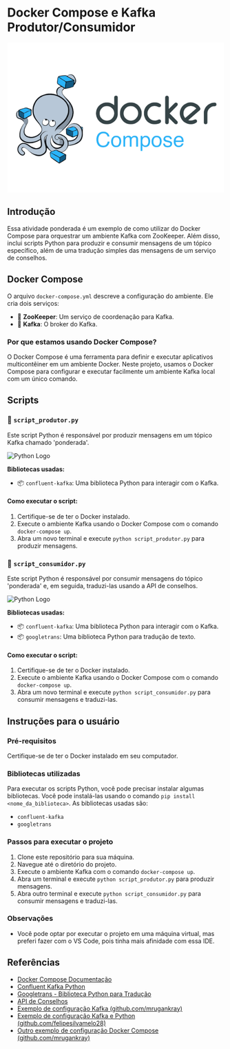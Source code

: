 # Docker Compose e Kafka Produtor/Consumidor

![Docker Logo](https://github.com/DayllanAlho/DayllanAlho/blob/main/Docker%20Compose_Fila%20Kafka/Imagens/image-removebg-preview%20(54).png)

## Introdução

Essa atividade ponderada é um exemplo de como utilizar do Docker Compose para orquestrar um ambiente Kafka com ZooKeeper. Além disso, inclui scripts Python para produzir e consumir mensagens de um tópico específico, além de uma tradução simples das mensagens de um serviço de conselhos.

## Docker Compose

O arquivo `docker-compose.yml` descreve a configuração do ambiente. Ele cria dois serviços:

- :large_blue_circle: **ZooKeeper**: Um serviço de coordenação para Kafka.
- :whale: **Kafka**: O broker do Kafka.

### Por que estamos usando Docker Compose?

O Docker Compose é uma ferramenta para definir e executar aplicativos multicontêiner em um ambiente Docker. Neste projeto, usamos o Docker Compose para configurar e executar facilmente um ambiente Kafka local com um único comando.

## Scripts

### :snake: `script_produtor.py`

Este script Python é responsável por produzir mensagens em um tópico Kafka chamado 'ponderada'.

![Python Logo](https://www.python.org/static/community_logos/python-logo-master-v3-TM.png)

**Bibliotecas usadas:**

- :package: `confluent-kafka`: Uma biblioteca Python para interagir com o Kafka.

#### Como executar o script:

1. Certifique-se de ter o Docker instalado.
2. Execute o ambiente Kafka usando o Docker Compose com o comando `docker-compose up`.
3. Abra um novo terminal e execute `python script_produtor.py` para produzir mensagens.

### :snake: `script_consumidor.py`

Este script Python é responsável por consumir mensagens do tópico 'ponderada' e, em seguida, traduzi-las usando a API de conselhos.

![Python Logo](https://www.python.org/static/community_logos/python-logo-master-v3-TM.png)

**Bibliotecas usadas:**

- :package: `confluent-kafka`: Uma biblioteca Python para interagir com o Kafka.
- :package: `googletrans`: Uma biblioteca Python para tradução de texto.

#### Como executar o script:

1. Certifique-se de ter o Docker instalado.
2. Execute o ambiente Kafka usando o Docker Compose com o comando `docker-compose up`.
3. Abra um novo terminal e execute `python script_consumidor.py` para consumir mensagens e traduzi-las.

## Instruções para o usuário

### Pré-requisitos

Certifique-se de ter o Docker instalado em seu computador.

### Bibliotecas utilizadas

Para executar os scripts Python, você pode precisar instalar algumas bibliotecas. Você pode instalá-las usando o comando `pip install <nome_da_biblioteca>`. As bibliotecas usadas são:

- `confluent-kafka`
- `googletrans`

### Passos para executar o projeto

1. Clone este repositório para sua máquina.
2. Navegue até o diretório do projeto.
3. Execute o ambiente Kafka com o comando `docker-compose up`.
4. Abra um terminal e execute `python script_produtor.py` para produzir mensagens.
5. Abra outro terminal e execute `python script_consumidor.py` para consumir mensagens e traduzi-las.

### Observações

- Você pode optar por executar o projeto em uma máquina virtual, mas preferi fazer com o VS Code, pois tinha mais afinidade com essa IDE.

## Referências

- [Docker Compose Documentação](https://docs.docker.com/compose/)
- [Confluent Kafka Python](https://docs.confluent.io/platform/current/clients/confluent-kafka-python/html/index.html)
- [Googletrans - Biblioteca Python para Tradução](https://pypi.org/project/googletrans/)
- [API de Conselhos](https://api.adviceslip.com/)
- [Exemplo de configuração Kafka (github.com/mrugankray)](https://github.com/mrugankray/Big-Data-Cluster/blob/main/kafka-zookeper.yaml)
- [Exemplo de configuração Kafka e Python (github.com/felipesilvamelo28)](https://github.com/felipesilvamelo28/kafka-example)
- [Outro exemplo de configuração Docker Compose (github.com/mrugankray)](https://github.com/mrugankray/Big-Data-Cluster/blob/main/all-docker-compose.yaml)
